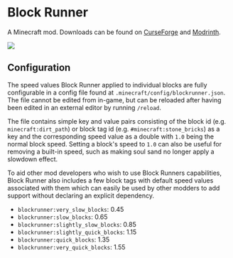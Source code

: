 # Block Runner

A Minecraft mod. Downloads can be found on [CurseForge](https://www.curseforge.com/members/fuzs_/projects) and [Modrinth](https://modrinth.com/user/Fuzs).

![](https://raw.githubusercontent.com/Fuzss/modresources/main/pages/data/blockrunner/banner.png)

## Configuration
The speed values Block Runner applied to individual blocks are fully configurable in a config file found at `.minecraft/config/blockrunner.json`. The file cannot be edited from in-game, but can be reloaded after having been edited in an external editor by running `/reload`.

The file contains simple key and value pairs consisting of the block id (e.g. `minecraft:dirt_path`) or block tag id (e.g. `#minecraft:stone_bricks`) as a key and the corresponding speed value as a double with `1.0` being the normal block speed.
Setting a block's speed to `1.0` can also be useful for removing a built-in speed, such as making soul sand no longer apply a slowdown effect.

To aid other mod developers who wish to use Block Runners capabilities, Block Runner also includes a few block tags with default speed values associated with them which can easily be used by other modders to add support without declaring an explicit dependency.
- `blockrunner:very_slow_blocks`: 0.45
- `blockrunner:slow_blocks`: 0.65
- `blockrunner:slightly_slow_blocks`: 0.85
- `blockrunner:slightly_quick_blocks`: 1.15
- `blockrunner:quick_blocks`: 1.35
- `blockrunner:very_quick_blocks`: 1.55
